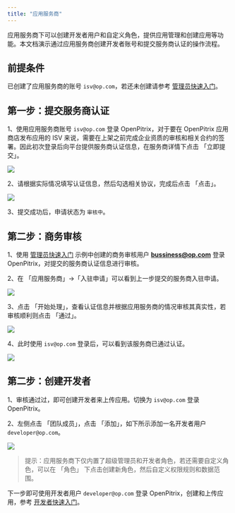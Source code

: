 ```yaml
---
title: "应用服务商"
---
```


应用服务商下可以创建开发者用户和自定义角色，提供应用管理和创建应用等功能。本文档演示通过应用服务商创建开发者账号和提交服务商认证的操作流程。

## 前提条件

已创建了应用服务商的账号 `isv@op.com`，若还未创建请参考 [管理员快速入门](../admin-quick-start)。

## 第一步：提交服务商认证

1、使用应用服务商账号 `isv@op.com` 登录 OpenPitrix，对于要在 OpenPitrix 应用商店发布应用的 ISV 来说，需要在上架之前完成企业资质的审核和相关合约的签署。因此初次登录后向平台提供服务商认证信息，在服务商详情下点击 「立即提交」。

![](https://pek3b.qingstor.com/kubesphere-docs/png/20190614113709.png)

2、请根据实际情况填写认证信息，然后勾选相关协议，完成后点击 「点击」。

![](https://pek3b.qingstor.com/kubesphere-docs/png/20190614114333.png)

3、提交成功后，申请状态为 `审核中`。

## 第二步：商务审核

1、使用 [管理员快速入门](../admin-quick-start) 示例中创建的商务审核用户 **bussiness@op.com** 登录 OpenPitrix，对提交的服务商认证信息进行审核。

2、在 「应用服务商」→「入驻申请」可以看到上一步提交的服务商入驻申请。

![](https://pek3b.qingstor.com/kubesphere-docs/png/20190614114827.png)

3、点击 「开始处理」，查看认证信息并根据应用服务商的情况审核其真实性，若审核顺利则点击 「通过」。

![](https://pek3b.qingstor.com/kubesphere-docs/png/20190614115105.png)

4、此时使用 `isv@op.com` 登录后，可以看到该服务商已通过认证。

![](https://pek3b.qingstor.com/kubesphere-docs/png/20190616201110.png)

## 第二步：创建开发者

1、审核通过过，即可创建开发者来上传应用。切换为 `isv@op.com` 登录 OpenPitrix。

2、左侧点击 「团队成员」，点击 「添加」，如下所示添加一名开发者用户 `developer@op.com`。

![](https://pek3b.qingstor.com/kubesphere-docs/png/20190615080959.png)

> 提示：应用服务商下仅内置了超级管理员和开发者角色，若还需要自定义角色，可以在 「角色」 下点击创建新角色，然后自定义权限规则和数据范围。

下一步即可使用开发者用户 `developer@op.com` 登录 OpenPitrix，创建和上传应用，参考 [开发者快速入门](../getting-start/developer-quick-start)。








